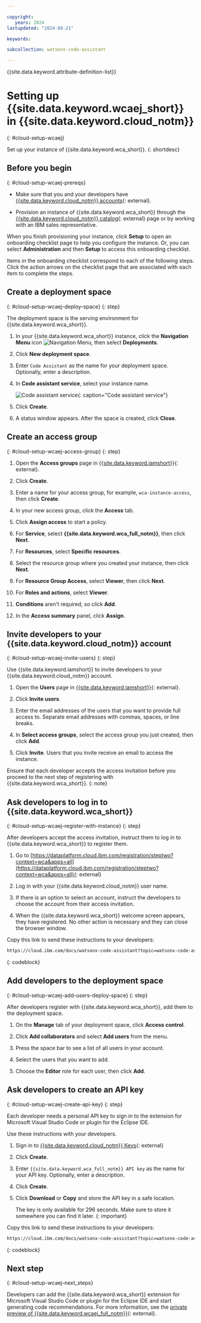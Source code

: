 ```yaml
---

copyright:
   years: 2024
lastupdated: "2024-08-21"

keywords:

subcollection: watsonx-code-assistant

---
```


{{site.data.keyword.attribute-definition-list}}

# Setting up {{site.data.keyword.wcaej_short}} in {{site.data.keyword.cloud_notm}}
{: #cloud-setup-wcaej}

Set up your instance of {{site.data.keyword.wca_short}}.
{: shortdesc}

## Before you begin
{: #cloud-setup-wcaej-prereqs}

- Make sure that you and your developers have [{{site.data.keyword.cloud_notm}} accounts](https://cloud.ibm.com/registration/){: external}.

- Provision an instance of {{site.data.keyword.wca_short}} through the [{{site.data.keyword.cloud_notm}} catalog](https://cloud.ibm.com/catalog){: external} page or by working with an IBM sales representative.

When you finish provisioning your instance, click **Setup** to open an onboarding checklist page to help you configure the instance. Or, you can select **Administration** and then **Setup** to access this onboarding checklist.

Items in the onboarding checklist correspond to each of the following steps. Click the action arrows on the checklist page that are associated with each item to complete the steps.

## Create a deployment space
{: #cloud-setup-wcaej-deploy-space}
{: step}

The deployment space is the serving environment for {{site.data.keyword.wca_short}}.

1. In your {{site.data.keyword.wca_short}} instance, click the **Navigation Menu** icon ![Navigation Menu](images/menu.svg), then select **Deployments**.

1. Click **New deployment space**.

1. Enter `Code Assistant` as the name for your deployment space. Optionally, enter a description.

1. In **Code assistant service**, select your instance name.

   ![Code assistant service](images/cloud-setup-wcaej-code-assistant-service.png){: caption="Code assistant service"}

1. Click **Create**.

1. A status window appears. After the space is created, click **Close**.

## Create an access group
{: #cloud-setup-wcaej-access-group}
{: step}

1. Open the **Access groups** page in [{{site.data.keyword.iamshort}}](/iam/groups){: external}.

1. Click **Create**.

1. Enter a name for your access group, for example, `wca-instance-access`, then click **Create**.

1. In your new access group, click the **Access** tab.

1. Click **Assign access** to start a policy.

1. For **Service**, select **{{site.data.keyword.wca_full_notm}}**, then click **Next**.

1. For **Resources**, select **Specific resources**.

1. Select the resource group where you created your instance, then click **Next**.

1. For **Resource Group Access**, select **Viewer**, then click **Next**.

1. For **Roles and actions**, select **Viewer**.

1. **Conditions** aren't required, so click **Add**.

1. In the **Access summary** panel, click **Assign**.

## Invite developers to your {{site.data.keyword.cloud_notm}} account
{: #cloud-setup-wcaej-invite-users}
{: step}

Use {{site.data.keyword.iamshort}} to invite developers to your {{site.data.keyword.cloud_notm}} account.

1. Open the **Users** page in [{{site.data.keyword.iamshort}}](/iam/users){: external}.

1. Click **Invite users**.

1. Enter the email addresses of the users that you want to provide full access to. Separate email addresses with commas, spaces, or line breaks.

1. In **Select access groups**, select the access group you just created, then click **Add**.

1. Click **Invite**. Users that you invite receive an email to access the instance.

Ensure that each developer accepts the access invitation before you proceed to the next step of registering with {{site.data.keyword.wca_short}}.
{: note}

## Ask developers to log in to {{site.data.keyword.wca_short}}
{: #cloud-setup-wcaej-register-with-instance}
{: step}

After developers accept the access invitation, instruct them to log in to {{site.data.keyword.wca_short}} to register them.

1. Go to [https://dataplatform.cloud.ibm.com/registration/steptwo?context=wca&apps=all](https://dataplatform.cloud.ibm.com/registration/steptwo?context=wca&apps=all){: external}

1. Log in with your {{site.data.keyword.cloud_notm}} user name.

1. If there is an option to select an account, instruct the developers to choose the account from their access invitation.

1. When the {{site.data.keyword.wca_short}} welcome screen appears, they have registered. No other action is necessary and they can close the browser window.

Copy this link to send these instructions to your developers:

```html
https://cloud.ibm.com/docs/watsonx-code-assistant?topic=watsonx-code-assistant-cloud-setup-wcaej#cloud-setup-wcaej-register-with-instance
```
{: codeblock}

## Add developers to the deployment space
{: #cloud-setup-wcaej-add-users-deploy-space}
{: step}

After developers register with {{site.data.keyword.wca_short}}, add them to the deployment space.

1. On the **Manage** tab of your deployment space, click **Access control**.

1. Click **Add collaborators** and select **Add users** from the menu.

1. Press the space bar to see a list of all users in your account.

1. Select the users that you want to add.

1. Choose the **Editor** role for each user, then click **Add**.

## Ask developers to create an API key
{: #cloud-setup-wcaej-create-api-key}
{: step}

Each developer needs a personal API key to sign in to the extension for Microsoft Visual Studio Code or plugin for the Eclipse IDE. 

Use these instructions with your developers.

1. Sign in to [{{site.data.keyword.cloud_notm}} Keys](https://cloud.ibm.com/iam/apikeys){: external}

1. Click **Create**.

1. Enter `{{site.data.keyword.wca_full_notm}} API key` as the name for your API key. Optionally, enter a description.

1. Click **Create**.

1. Click **Download** or **Copy** and store the API key in a safe location.

   The key is only available for 296 seconds. Make sure to store it somewhere you can find it later.
   {: important} 

Copy this link to send these instructions to your developers:

```html
https://cloud.ibm.com/docs/watsonx-code-assistant?topic=watsonx-code-assistant-cloud-setup-wcaej#cloud-setup-wcaej-create-api-key
```
{: codeblock}

## Next step
{: #cloud-setup-wcaej-next_steps}

Developers can add the {{site.data.keyword.wca_short}} extension for Microsoft Visual Studio Code or plugin for the Eclipse IDE and start generating code recommendations. For more information, see the [private preview of {{site.data.keyword.wcaej_full_notm}}](https://early-access.ibm.com/software/support/trial/cst/welcomepage.wss?siteId=2044){: external}.
